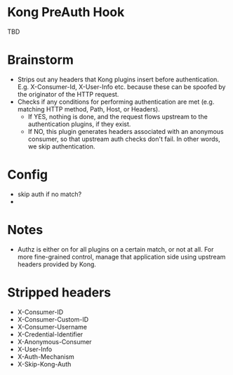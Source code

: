 # Kong PreAuth Hook
TBD

# Brainstorm

* Strips out any headers that Kong plugins insert before authentication.
E.g. X-Consumer-Id, X-User-Info etc. because these can be spoofed by the 
originator of the HTTP request.
* Checks if any conditions for performing authentication are met (e.g.
matching HTTP method, Path, Host, or Headers). 
    * If YES, nothing is done, and the request flows upstream to the
    authentication plugins, if they exist. 
    * If NO, this plugin generates headers associated with an anonymous 
    consumer, so that upstream auth checks don't fail. In other words, 
    we skip authentication.



# Config
* skip auth if no match? 
* 

# Notes
* Authz is either on for all plugins on a certain match, or not at all. 
For more fine-grained control, manage that application side using 
upstream headers provided by Kong.

# Stripped headers
* X-Consumer-ID
* X-Consumer-Custom-ID
* X-Consumer-Username
* X-Credential-Identifier
* X-Anonymous-Consumer
* X-User-Info
* X-Auth-Mechanism
* X-Skip-Kong-Auth


